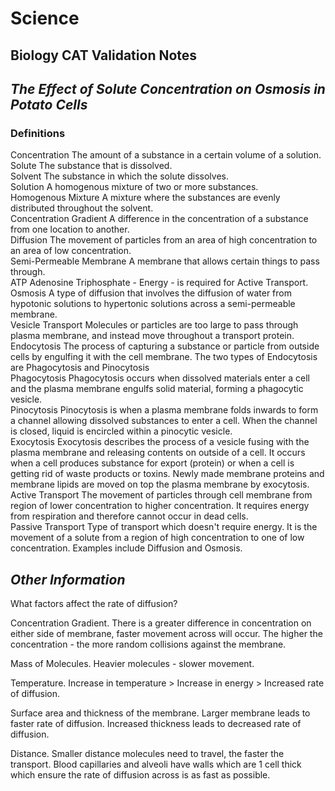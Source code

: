 <head>
    <title>Yr9 BioCat Val</title>
</head>
<body>
    <h1 class="title">Science</h1>
    <h2>Biology CAT Validation Notes</h2>
    <h2><em>The Effect of Solute Concentration on Osmosis in Potato Cells</em></h2>
    <h3>Definitions</h3>
    <def><abbr>Concentration</abbr> The amount of a substance in a certain volume of a solution.</def>
    <br>
    <def><abbr>Solute</abbr> The substance that is dissolved.</def>
    <br>
    <def><abbr>Solvent</abbr> The substance in which the solute dissolves.</def>
    <br>
    <def><abbr>Solution</abbr> A homogenous mixture of two or more substances.</def>
    <br>
    <def><abbr>Homogenous Mixture</abbr> A mixture where the substances are evenly distributed throughout the solvent.</def>
    <br>
    <def><abbr>Concentration Gradient</abbr> A difference in the concentration of a substance from one location to another.</def>
    <br>
    <def><abbr>Diffusion</abbr> The movement of particles from an area of high concentration to an area of low concentration.</def>
    <br>
    <def><abbr>Semi-Permeable Membrane</abbr> A membrane that allows certain things to pass through.</def>
    <br>
    <def><abbr>ATP</abbr> Adenosine Triphosphate - Energy - is required for Active Transport.</def>
    <br>
    <def><abbr>Osmosis</abbr> A type of diffusion that involves the diffusion of water from hypotonic solutions to hypertonic solutions across a semi-permeable membrane.</def>
    <br>
    <def><abbr> Vesicle Transport</abbr> Molecules or particles are too large to pass through plasma membrane, and instead move throughout a transport protein.</def>
    <br>
    <def><abbr>Endocytosis</abbr> The process of capturing a substance or particle from outside cells by engulfing it with the cell membrane. The two types of Endocytosis are Phagocytosis and Pinocytosis</def>
    <br>
    <def><abbr>Phagocytosis</abbr> Phagocytosis occurs when dissolved materials enter a cell and the plasma membrane engulfs solid material, forming a phagocytic vesicle.</def>
    <br>
    <def><abbr>Pinocytosis</abbr> Pinocytosis is when a plasma membrane folds inwards to form a channel allowing dissolved substances to enter a cell. When the channel is closed, liquid is encircled within a pinocytic vesicle.</abbr>
    <br>
    <def><abbr>Exocytosis</abbr> Exocytosis describes the process of a vesicle fusing with the plasma membrane and releasing contents on outside of a cell. It occurs when a cell produces substance for export (protein) or when a cell is getting rid of waste products or toxins. Newly made membrane proteins and membrane lipids are moved on top the plasma membrane by exocytosis.</def>
    <br>
    <def><abbr>Active Transport</abbr> The movement of particles through cell membrane from region of lower concentration to higher concentration. It requires energy from respiration and therefore cannot occur in dead cells.</def>
    <br>
    <def><abbr>Passive Transport</abbr> Type of transport which doesn't require energy. It is the movement of a solute from a region of high concentration to one of low concentration. Examples include Diffusion and Osmosis.</def>
    <br>
    <h2><em>Other Information</em></h2>
    <p>What factors affect the rate of diffusion?</p>
    <p><abbr>Concentration Gradient. </abbr>There is a greater difference in concentration on either side of membrane, faster movement across will occur. The higher the concentration - the more random collisions against the membrane.</p>
    <p><abbr>Mass of Molecules. </abbr>Heavier molecules - slower movement.</p>
    <p><abbr>Temperature. </abbr>Increase in temperature > Increase in energy > Increased rate of diffusion.</p>
    <p><abbr>Surface area and thickness of the membrane. </abbr>Larger membrane leads to faster rate of diffusion. Increased thickness leads to decreased rate of diffusion.</p>
    <p><abbr>Distance. </abbr>Smaller distance molecules need to travel, the faster the transport. Blood capillaries and alveoli have walls which are 1 cell thick which ensure the rate of diffusion across is as fast as possible.</p>
</body>
